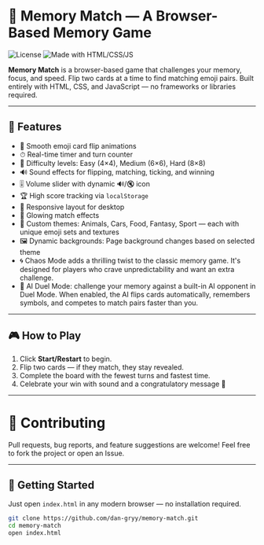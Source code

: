 # 🧠 Memory Match — A Browser-Based Memory Game

![License](https://img.shields.io/badge/license-MIT-blue.svg)
![Made with HTML/CSS/JS](https://img.shields.io/badge/made%20with-HTML%2FCSS%2FJS-orange)

**Memory Match** is a browser-based game that challenges your memory, focus, and speed. Flip two cards at a time to find matching emoji pairs. Built entirely with HTML, CSS, and JavaScript — no frameworks or libraries required.

---

## 🚀 Features

- 🔄 Smooth emoji card flip animations
- ⏱ Real-time timer and turn counter
- 🧩 Difficulty levels: Easy (4×4), Medium (6×6), Hard (8×8)
- 🔊 Sound effects for flipping, matching, ticking, and winning
- 🎚 Volume slider with dynamic 🔊/🔇 icon
- 🏆 High score tracking via `localStorage`
- 📱 Responsive layout for desktop
- 🌌 Glowing match effects
- 🎨 Custom themes: Animals, Cars, Food, Fantasy, Sport — each with unique emoji sets and textures
- 🖼️ Dynamic backgrounds: Page background changes based on selected theme
- 🌀 Chaos Mode adds a thrilling twist to the classic memory game. It's designed for players who crave unpredictability and want an extra challenge.
- 🤖 AI Duel Mode: challenge your memory against a built-in AI opponent in Duel Mode. When enabled, the AI flips cards automatically, remembers symbols, and competes to match pairs faster than you.

---

## 🎮 How to Play

1. Click **Start/Restart** to begin.
2. Flip two cards — if they match, they stay revealed.
3. Complete the board with the fewest turns and fastest time.
4. Celebrate your win with sound and a congratulatory message 🎉

---

# 🤝 Contributing

Pull requests, bug reports, and feature suggestions are welcome! Feel free to fork the project or open an Issue.

---

## 🧪 Getting Started

Just open `index.html` in any modern browser — no installation required.

```bash
git clone https://github.com/dan-gryy/memory-match.git
cd memory-match
open index.html
```
